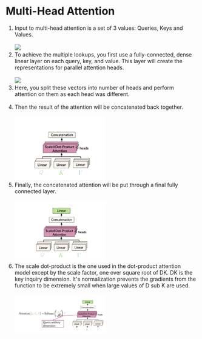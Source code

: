 # Multi-Head Attention

1. Input to multi-head attention is a set of 3 values: Queries, Keys and Values.<br><br>
<img src="../images/26. step - 1.png" width="50%"></img><br>
2. To achieve the multiple lookups, you first use a fully-connected, dense linear layer on each query, key, and value. This layer will create the representations for parallel attention heads. <br><br>
<img src="../images/27. step - 2" width="50%"></img><br>
3. Here, you split these vectors into number of heads and perform attention on them as each head was different.<br><br>
4. Then the result of the attention will be concatenated back together.<br><br>
<img src="../images/28. step - 3.png" width="50%"></img><br>
5. Finally, the concatenated attention will be put through a final fully connected layer.<br><br>
<img src="../images/29. step - 4.png" width="50%"></img><br>
6. The scale dot-product is the one used in the dot-product attention model except by the scale factor, one over square root of DK. DK is the key inquiry dimension. It's normalization prevents the gradients from the function to be extremely small when large values of D sub K are used.<br><br>
<img src="../images/30. step - 5.png" width="50%"></img><br>
